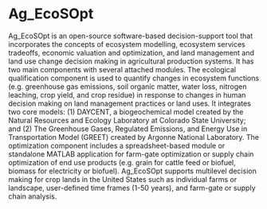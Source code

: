 # Ag_EcoSOpt
Ag_EcoSOpt is an open-source software-based decision-support tool that incorporates the concepts of ecosystem modelling, ecosystem services tradeoffs, economic valuation and optimization, and land management and land use change decision making in agricultural production systems. It has two main components with several attached modules. The ecological qualification component is used to quantify changes in ecosystem functions (e.g. greenhouse gas emissions, soil organic matter, water loss, nitrogen leaching, crop yield, and crop residue) in response to changes in human decision making on land management practices or land uses. It integrates two core models: (1) DAYCENT, a biogeochemical model created by the Natural Resources and Ecology Laboratory at Colorado State University; and (2) The Greenhouse Gases, Regulated Emissions, and Energy Use in Transportation Model (GREET) created by Argonne National Laboratory. The optimization component includes a spreadsheet-based module or standalone MATLAB application for farm-gate optimization or supply chain optimization of end use products (e.g. grain for cattle feed or biofuel, biomass for electricity or biofuel). Ag_EcoSOpt supports multilevel decision making for crop lands in the United States such as individual farms or landscape, user-defined time frames (1-50 years), and farm-gate or supply chain analysis. 
